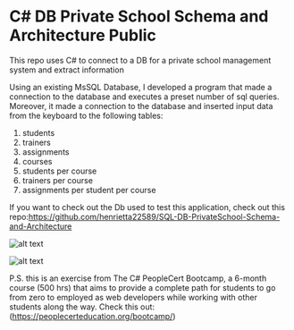# C# DB Private School Schema and Architecture Public
This repo uses C# to connect to a DB for a private school management system and extract information

Using an existing MsSQL Database, I developed a program that made a connection to the database and executes a preset number of sql queries. Moreover, it made a connection to the database and inserted input data from the keyboard to the following tables:
1. students 
2. trainers
3. assignments
4. courses 
5. students per course 
6. trainers per course
7. assignments per student per course 


If you want to check out the Db used to test this application, check out this repo:https://github.com/henrietta22589/SQL-DB-PrivateSchool-Schema-and-Architecture

![alt text](https://github.com/henrietta22589/PrivateSchool-DB-Schema-and-Architecture/blob/main/schema.jpg?raw=true)

![alt text](https://github.com/henrietta22589/PrivateSchool-DB-Schema-and-Architecture/blob/main/schemaDB.png?raw=true)


P.S. this is an exercise from The C# PeopleCert Bootcamp, a 6-month course (500 hrs) that aims to provide a complete path for students to go from zero to employed as web developers while working with other students along the way. Check this out: (https://peoplecerteducation.org/bootcamp/)
